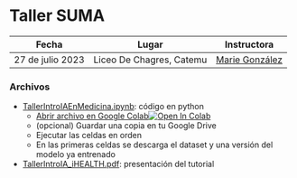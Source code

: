 # Taller SUMA

| Fecha | Lugar | Instructora |
| --- | --- | --- |
| 27 de julio 2023 | Liceo De Chagres, Catemu | [Marie González](https://github.com/Mewiss) |


### Archivos

* [TallerIntroIAEnMedicina.ipynb](./TallerIntroIAEnMedicina.ipynb): código en python
  * <a target="_blank" href="https://colab.research.google.com/github/iHealthInstitute/tutorials/blob/main/taller-2023-07-27-Catemu/TallerIntroIAEnMedicina.ipynb">Abrir archivo en Google Colab<img src="https://colab.research.google.com/assets/colab-badge.svg" alt="Open In Colab"/></a>
  * (opcional) Guardar una copia en tu Google Drive
  * Ejecutar las celdas en orden
  * En las primeras celdas se descarga el dataset y una versión del modelo ya entrenado
* [TallerIntroIA_iHEALTH.pdf](./TallerIntroIA_iHEALTH.pdf): presentación del tutorial

